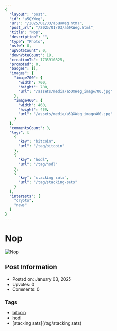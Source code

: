 ```yaml
---
{
  "layout": "post",
  "id": "a5QXWeg",
  "url": "/2025/01/03/a5QXWeg.html",
  "post_url": "/2025/01/03/a5QXWeg.html",
  "title": "Nop",
  "description": "",
  "type": "Photo",
  "nsfw": 0,
  "upVoteCount": 0,
  "downVoteCount": 19,
  "creationTs": 1735910825,
  "promoted": 0,
  "badges": [],
  "images": {
    "image700": {
      "width": 700,
      "height": 700,
      "url": "/assets/media/a5QXWeg_image700.jpg"
    },
    "image460": {
      "width": 460,
      "height": 460,
      "url": "/assets/media/a5QXWeg_image460.jpg"
    }
  },
  "commentsCount": 0,
  "tags": [
    {
      "key": "bitcoin",
      "url": "/tag/bitcoin"
    },
    {
      "key": "hodl",
      "url": "/tag/hodl"
    },
    {
      "key": "stacking sats",
      "url": "/tag/stacking-sats"
    }
  ],
  "interests": [
    "crypto",
    "news"
  ]
}
---
```


# Nop

![Nop](/assets/media/a5QXWeg_image700.jpg)

## Post Information

- Posted on: January 03, 2025
- Upvotes: 0
- Comments: 0

### Tags

- [bitcoin](/tag/bitcoin)
- [hodl](/tag/hodl)
- [stacking sats](/tag/stacking sats)
